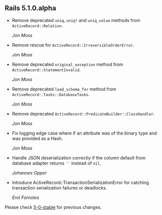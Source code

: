 ## Rails 5.1.0.alpha ##

*   Remove deprecated `uniq`, `uniq!` and `uniq_value` methods from `ActiveRecord::Relation`.

    *Jon Moss*

*   Remove rescue for `ActiveRecord::IrreversibleOrderError`.

    *Jon Moss*

*   Remove deprecated `original_exception` method from `ActiveRecord::StatementInvalid`.

    *Jon Moss*

*   Remove deprecated `load_schema_for` method from `ActiveRecord::Tasks::DatabaseTasks`.

    *Jon Moss*

*   Remove deprecated `ActiveRecord::PredicateBuilder::ClassHandler`.

    *Jon Moss*

*   Fix logging edge case where if an attribute was of the binary type and
    was provided as a Hash.

    *Jon Moss*

*   Handle JSON deserialization correctly if the column default from database
    adapter returns `''` instead of `nil`.

    *Johannes Opper*

*   Introduce ActiveRecord::TransactionSerializationError for catching
    transaction serialization failures or deadlocks.

    *Erol Fornoles*

Please check [5-0-stable](https://github.com/rails/rails/blob/5-0-stable/activerecord/CHANGELOG.md) for previous changes.

